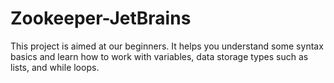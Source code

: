 # Zookeeper-JetBrains
This project is aimed at our beginners. It helps you understand some syntax basics and learn how to work with variables, data storage types such as lists, and while loops.

